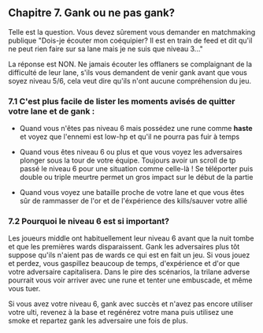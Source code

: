 ## Chapitre 7. Gank ou ne pas gank?

Telle est la question. Vous devez sûrement vous demander en matchmaking publique "Dois-je écouter mon coéquipier? Il est en train de feed et dit qu'il ne peut rien
faire sur sa lane mais je ne suis que niveau 3..."

La réponse est NON. Ne jamais écouter les offlaners se complaignant de la difficulté de leur lane, s'ils vous demandent de venir gank avant
que vous soyez niveau 5/6, cela veut dire qu'ils n'ont aucune compréhension du jeu. 

### 7.1 C'est plus facile de lister les moments avisés de quitter votre lane et de gank : ###

  + Quand vous n'êtes pas niveau 6 mais possédez une rune comme __haste__ et voyez que l'ennemi est low-hp et qu'il ne pourra pas fuir à temps

  + Quand vous êtes niveau 6 ou plus et que vous voyez les adversaires plonger sous la tour de votre équipe. Toujours avoir un scroll de tp passé le niveau 6 pour une 
  situation comme celle-là ! Se téléporter puis double ou triple meurtre permet un gros impact sur le début de la partie

  + Quand vous voyez une bataille proche de votre lane et que vous êtes sûr de rammasser de l'or et de l'éxpérience des kills/sauver votre allié

### 7.2 Pourquoi le niveau 6 est si important? ###

Les joueurs middle ont habituellement leur niveau 6 avant que la nuit tombe et que les premières wards disparaissent. 
Gank les adversaires plus tôt suppose qu'ils n'aient pas de wards ce qui est en fait un jeu. Si vous jouez et perdez, vous gaspillez beaucoup de temps, d'expérience et d'or que votre adversaire
capitalisera. Dans le pire des scénarios, la trilane adverse pourrait vous voir arriver avec une rune et tenter une embuscade, et même vous tuer.

Si vous avez votre niveau 6, gank avec succès et n'avez pas encore utiliser votre ulti, revenez à la base et regénérez votre mana puis utilisez une smoke et repartez gank les adversaire une fois de plus.



